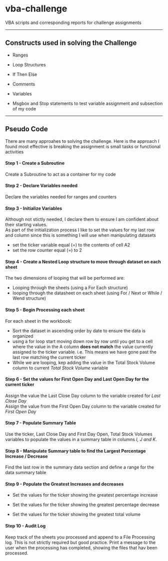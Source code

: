 # vba-challenge
VBA scripts and corresponding reports for challenge assignments

----

## Constructs used in solving the Challenge

* Ranges 

* Loop Structures

* If Then Else

* Comments

* Variables

* Msgbox and Stop statements to test variable assignment and subsection of my code


----

## Pseudo Code

There are many approahes to solving the challenge. Here is the approach I found most effective is breaking the assignment is small tasks or functional activities

#### Step 1 - Create a Subroutine

Create a Subroutine to act as a container for my code


#### Step 2 - Declare Variables needed

Declare the variables needed for ranges and counters


#### Step 3 - Initialize Variables

Although not stictly needed, I declare them to ensure I am confident about their starting values. <br>
As part of the initialization process I like to set the values for my last row and column since this is something I will use when manipulating datasets <br>

* set the ticker variable equal (=) to the contents of cell A2
* set the row counter equal (=) to 2

#### Step 4 - Create a Nested Loop structure to move through dataset on each sheet

The two dimensions of looping that will be performed are: <br>

* Looping through the sheets (using a For Each structure)
* looping through the datasheet on each sheet (using For / Next or While / Wend structure)

#### Step 5 - Begin Processing each sheet

For each sheet in the workbook: <br>
  * Sort the dataset in ascending order by date to ensure the data is organized
  * using a for loop start moving down row by row until you get to a cell where the value in the A column **does not match** the value currently assigned to the ticker variable. i.e. This means we have gone past the last row matching the current ticker
  * While we are looping, kep adding the value in the Total Stock Volume column to current *Total Stock Volume* variable

#### Step 6 - Set the values for First Open Day and Last Open Day for the current ticker

Assign the value  the Last Close Day column to the variable created for *Last Close Day* <br>
Assign the value from the First Open Day column to the variable created for *First Open Day*


#### Step 7 - Populate Summary Table

Use the ticker, Last Close Day and First Day Open, Total Stock Volumes variables to populate the values in a summary table in columns *I, J and K*.


#### Step 8 - Manipulate Summary table to find the Largest Percentage Increase / Decrease 

Find the last row in the summary data section and define a range for the data summary table


#### Step 9  - Populate the Greatest Increases and decreases

* Set the values for the ticker showing the greatest percentage increase

* Set the values for the ticker showing the greatest percentage decrease

* Set the values for the ticker showing the greatest total volume

#### Step 10 - Audit Log

Keep track of the sheets you processed and append to a File Processing log.  This is not strictly required but good practice. Print a message to the user when the processing has completed, showing the files that hav been processed.

 




